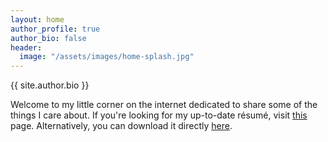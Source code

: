 ```yaml
---
layout: home
author_profile: true
author_bio: false
header:
  image: "/assets/images/home-splash.jpg"
---
```


{{ site.author.bio }}

Welcome to my little corner on the internet dedicated to share some of the things I care about.
If you're looking for my up-to-date résumé, visit [this](/cv) page. Alternatively, you can download it directly [here](/assets/pdf/cv.pdf).
